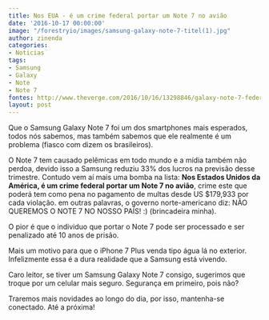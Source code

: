 ```yaml
---
title: Nos EUA - é um crime federal portar um Note 7 no avião
date: '2016-10-17 00:00:00'
image: "/forestryio/images/samsung-galaxy-note-7-titel(1).jpg"
author: zinenda
categories:
- Noticias
tags:
- Samsung
- Galaxy
- Note
- Note 7
fontes: http://www.theverge.com/2016/10/16/13298846/galaxy-note-7-federal-crime-federal-aviation-administration
layout: post
---
```

Que o Samsung Galaxy Note 7 foi um dos smartphones mais esperados, todos nós sabemos, mas também sabemos que ele realmente é um problema (fiasco com dizem os brasileiros).

O Note 7 tem causado pelêmicas em todo mundo e a mídia também não perdoa, devido isso a Samsung reduziu 33% dos lucros na previsão desse trimestre. Contudo vem aí mais uma bomba na lista: **Nos Estados Unidos da América, é um crime federal portar um Note 7 no avião**, crime este que poderá tem como pena no pagamento de multas desde US $179,933 por cada violação.
em outras palavras, o governo norte-americano diz: NÃO QUEREMOS O NOTE 7 NO NOSSO PAÍS! :) (brincadeira minha).

O pior é que o individuo que portar o Note 7 pode ser processado e ser penalizado até 10 anos de prisão.

Mais um motivo para que o iPhone 7 Plus venda tipo água lá no exterior.
Infelizmente essa é a dura realidade que a Samsung está vivendo.

Caro leitor, se tiver um Samsung Galaxy Note 7 consigo, sugerimos que troque por um celular mais seguro. Segurança em primeiro, pois não?

Traremos mais novidades ao longo do dia, por isso, mantenha-se conectado.
Até a próxima!